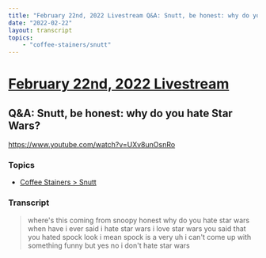 ```yaml
---
title: "February 22nd, 2022 Livestream Q&A: Snutt, be honest: why do you hate Star Wars?"
date: "2022-02-22"
layout: transcript
topics:
    - "coffee-stainers/snutt"
---
```

# [February 22nd, 2022 Livestream](../2022-02-22.md)
## Q&A: Snutt, be honest: why do you hate Star Wars?
https://www.youtube.com/watch?v=UXv8unOsnRo

### Topics
* [Coffee Stainers > Snutt](../topics/coffee-stainers/snutt.md)

### Transcript

> where's this coming from snoopy honest why do you hate star wars when have i ever said i hate star wars i love star wars you said that you hated spock look i mean spock is a very uh i can't come up with something funny but yes no i don't hate star wars
